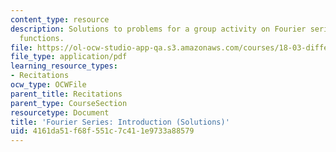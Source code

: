 ```yaml
---
content_type: resource
description: Solutions to problems for a group activity on Fourier series and periodic
  functions.
file: https://ol-ocw-studio-app-qa.s3.amazonaws.com/courses/18-03-differential-equations-spring-2010/4161da51f68f551c7c411e9733a88579_MIT18_03S10_rec_13_sol.pdf
file_type: application/pdf
learning_resource_types:
- Recitations
ocw_type: OCWFile
parent_title: Recitations
parent_type: CourseSection
resourcetype: Document
title: 'Fourier Series: Introduction (Solutions)'
uid: 4161da51-f68f-551c-7c41-1e9733a88579
---
```

